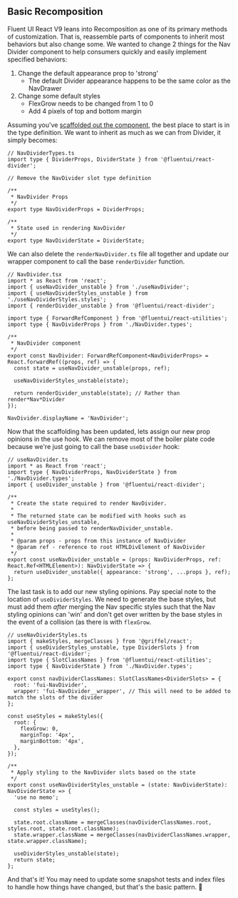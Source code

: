 ## Basic Recomposition

Fluent UI React V9 leans into Recomposition as one of its primary methods of customization. That is, reassemble parts of components to inherit most behaviors but also change some. We wanted to change 2 things for the Nav Divider component to help consumers quickly and easily implement specified behaviors:

1.  Change the default appearance prop to 'strong'
    - The default Divider appearance happens to be the same color as the NavDrawer
2.  Change some default styles
    - FlexGrow needs to be changed from 1 to 0
    - Add 4 pixels of top and bottom margin

Assuming you've [scaffolded out the component](https://github.com/microsoft/fluentui/blob/8a3aa5f6200012d58ed80a833d8690d77935a48b/docs/react-v9/contributing/command-cheat-sheet.md?plain=1#L8), the best place to start is in the type definition.
We want to inherit as much as we can from Divider, it simply becomes:

```
// NavDividerTypes.ts
import type { DividerProps, DividerState } from '@fluentui/react-divider';

// Remove the NavDivider slot type definition

/**
 * NavDivider Props
 */
export type NavDividerProps = DividerProps;

/**
 * State used in rendering NavDivider
 */
export type NavDividerState = DividerState;
```

We can also delete the `renderNavDivider.ts` file all together and update our wrapper component to call the base `renderDivider` function.

```
// NavDivider.tsx
import * as React from 'react';
import { useNavDivider_unstable } from './useNavDivider';
import { useNavDividerStyles_unstable } from './useNavDividerStyles.styles';
import { renderDivider_unstable } from '@fluentui/react-divider';

import type { ForwardRefComponent } from '@fluentui/react-utilities';
import type { NavDividerProps } from './NavDivider.types';

/**
 * NavDivider component
 */
export const NavDivider: ForwardRefComponent<NavDividerProps> = React.forwardRef((props, ref) => {
  const state = useNavDivider_unstable(props, ref);

  useNavDividerStyles_unstable(state);

  return renderDivider_unstable(state); // Rather than render*Nav*Divider
});

NavDivider.displayName = 'NavDivider';
```

Now that the scaffolding has been updated, lets assign our new prop opinions in the use hook. We can remove most of the boiler plate code because we're just going to call the base `useDivider` hook:

```
// useNavDivider.ts
import * as React from 'react';
import type { NavDividerProps, NavDividerState } from './NavDivider.types';
import { useDivider_unstable } from '@fluentui/react-divider';

/**
 * Create the state required to render NavDivider.
 *
 * The returned state can be modified with hooks such as useNavDividerStyles_unstable,
 * before being passed to renderNavDivider_unstable.
 *
 * @param props - props from this instance of NavDivider
 * @param ref - reference to root HTMLDivElement of NavDivider
 */
export const useNavDivider_unstable = (props: NavDividerProps, ref: React.Ref<HTMLElement>): NavDividerState => {
  return useDivider_unstable({ appearance: 'strong', ...props }, ref);
};
```

The last task is to add our new styling opinions. Pay special note to the location of `useDividerStyles`. We need to generate the base styles, but must add them _after_ merging the Nav specific styles such that the Nav styling opinions can 'win' and don't get over written by the base styles in the event of a collision (as there is with `flexGrow`.

```
// useNavDividerStyles.ts
import { makeStyles, mergeClasses } from '@griffel/react';
import { useDividerStyles_unstable, type DividerSlots } from '@fluentui/react-divider';
import type { SlotClassNames } from '@fluentui/react-utilities';
import type { NavDividerState } from './NavDivider.types';

export const navDividerClassNames: SlotClassNames<DividerSlots> = {
  root: 'fui-NavDivider',
  wrapper: 'fui-NavDivider__wrapper', // This will need to be added to match the slots of the divider
};

const useStyles = makeStyles({
  root: {
    flexGrow: 0,
    marginTop: '4px',
    marginBottom: '4px',
  },
});

/**
 * Apply styling to the NavDivider slots based on the state
 */
export const useNavDividerStyles_unstable = (state: NavDividerState): NavDividerState => {
  'use no memo';

  const styles = useStyles();

  state.root.className = mergeClasses(navDividerClassNames.root, styles.root, state.root.className);
  state.wrapper.className = mergeClasses(navDividerClassNames.wrapper, state.wrapper.className);

  useDividerStyles_unstable(state);
  return state;
};
```

And that's it! You may need to update some snapshot tests and index files to handle how things have changed, but that's the basic pattern. 🍻
